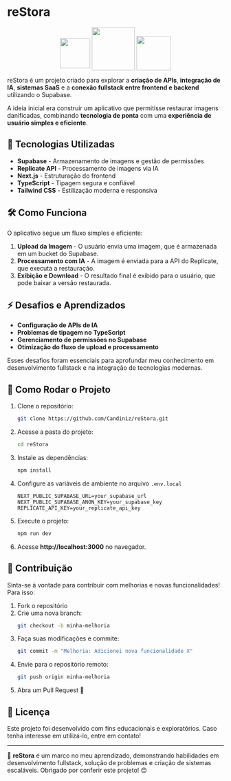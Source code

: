 # reStora

<p align="center">
  <img src="https://media2.giphy.com/media/eNAsjO55tPbgaor7ma/giphy.gif?cid=6c09b9526zav4uykhu5rebxit3k84hosqpoh5plxwbcetc7z&ep=v1_internal_gif_by_id&rid=giphy.gif&ct=s" width="70" style="vertical-align: middle; display: inline-block;">
  <img src="https://img.itch.zone/aW1nLzQ5NDI5NjkuZ2lm/original/z2%2Bcie.gif" width="100" style="vertical-align: bottom; display: inline-block;">
  <img src="https://media2.giphy.com/media/ln7z2eWriiQAllfVcn/giphy.gif?cid=6c09b9523j00k4nr489c9yszsue2ckfmt4xqxdncj6zno00d&ep=v1_internal_gif_by_id&rid=giphy.gif&ct=s" width="80" style="vertical-align: middle; display: inline-block;">
</p>

reStora é um projeto criado para explorar a **criação de APIs**, **integração de IA**, **sistemas SaaS** e a **conexão fullstack entre frontend e backend** utilizando o Supabase.

A ideia inicial era construir um aplicativo que permitisse restaurar imagens danificadas, combinando **tecnologia de ponta** com uma **experiência de usuário simples e eficiente**.

## 🚀 Tecnologias Utilizadas

- **Supabase** - Armazenamento de imagens e gestão de permissões
- **Replicate API** - Processamento de imagens via IA
- **Next.js** - Estruturação do frontend
- **TypeScript** - Tipagem segura e confiável
- **Tailwind CSS** - Estilização moderna e responsiva

## 🛠️ Como Funciona

O aplicativo segue um fluxo simples e eficiente:

1. **Upload da Imagem** - O usuário envia uma imagem, que é armazenada em um bucket do Supabase.
2. **Processamento com IA** - A imagem é enviada para a API do Replicate, que executa a restauração.
3. **Exibição e Download** - O resultado final é exibido para o usuário, que pode baixar a versão restaurada.

## ⚡ Desafios e Aprendizados

- **Configuração de APIs de IA**
- **Problemas de tipagem no TypeScript**
- **Gerenciamento de permissões no Supabase**
- **Otimização do fluxo de upload e processamento**

Esses desafios foram essenciais para aprofundar meu conhecimento em desenvolvimento fullstack e na integração de tecnologias modernas.

## 📂 Como Rodar o Projeto

1. Clone o repositório:
   ```bash
   git clone https://github.com/Candiniz/reStora.git
   ```
2. Acesse a pasta do projeto:
   ```bash
   cd reStora
   ```
3. Instale as dependências:
   ```bash
   npm install
   ```
4. Configure as variáveis de ambiente no arquivo `.env.local`
   ```env
   NEXT_PUBLIC_SUPABASE_URL=your_supabase_url
   NEXT_PUBLIC_SUPABASE_ANON_KEY=your_supabase_key
   REPLICATE_API_KEY=your_replicate_api_key
   ```
5. Execute o projeto:
   ```bash
   npm run dev
   ```
6. Acesse **http://localhost:3000** no navegador.

## 🤝 Contribuição

Sinta-se à vontade para contribuir com melhorias e novas funcionalidades! Para isso:

1. Fork o repositório
2. Crie uma nova branch:
   ```bash
   git checkout -b minha-melhoria
   ```
3. Faça suas modificações e commite:
   ```bash
   git commit -m "Melhoria: Adicionei nova funcionalidade X"
   ```
4. Envie para o repositório remoto:
   ```bash
   git push origin minha-melhoria
   ```
5. Abra um Pull Request 🚀

## 📜 Licença

Este projeto foi desenvolvido com fins educacionais e exploratórios. Caso tenha interesse em utilizá-lo, entre em contato!

---

🎯 **reStora** é um marco no meu aprendizado, demonstrando habilidades em desenvolvimento fullstack, solução de problemas e criação de sistemas escaláveis. Obrigado por conferir este projeto! 😊

